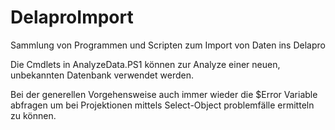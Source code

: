 # DelaproImport
Sammlung von Programmen und Scripten zum Import von Daten ins Delapro

Die Cmdlets in AnalyzeData.PS1 können zur Analyze einer neuen, unbekannten Datenbank verwendet werden.

Bei der generellen Vorgehensweise auch immer wieder die $Error Variable abfragen um bei Projektionen mittels Select-Object problemfälle ermitteln zu können.